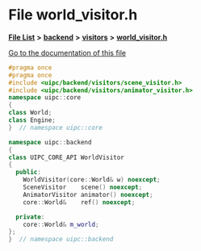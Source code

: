 

# File world\_visitor.h

[**File List**](files.md) **>** [**backend**](dir_53d62147b82bd29328805b2087bd1012.md) **>** [**visitors**](dir_007753111df00039ee3ec058cc286377.md) **>** [**world\_visitor.h**](world__visitor_8h.md)

[Go to the documentation of this file](world__visitor_8h.md)


```C++
#pragma once
#pragma once
#include <uipc/backend/visitors/scene_visitor.h>
#include <uipc/backend/visitors/animator_visitor.h>
namespace uipc::core
{
class World;
class Engine;
}  // namespace uipc::core

namespace uipc::backend
{
class UIPC_CORE_API WorldVisitor
{
  public:
    WorldVisitor(core::World& w) noexcept;
    SceneVisitor    scene() noexcept;
    AnimatorVisitor animator() noexcept;
    core::World&    ref() noexcept;

  private:
    core::World& m_world;
};
}  // namespace uipc::backend
```


